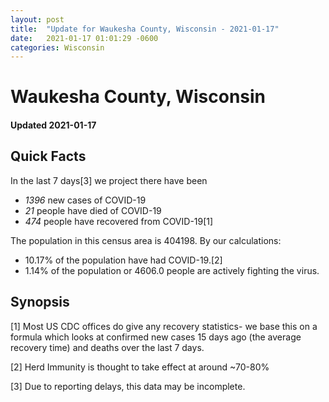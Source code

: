 ```yaml
---
layout: post
title:  "Update for Waukesha County, Wisconsin - 2021-01-17"
date:   2021-01-17 01:01:29 -0600
categories: Wisconsin
---
```


# Waukesha County, Wisconsin
#### Updated 2021-01-17

## Quick Facts

In the last 7 days[3] we project there have been
- *1396* new cases of COVID-19
- *21* people have died of COVID-19
- *474* people have recovered from COVID-19[1]

The population in this census area is 404198. By our calculations:
- 10.17% of the population have had COVID-19.[2]
- 1.14% of the population or 4606.0 people are actively fighting the virus.

## Synopsis




[1] Most US CDC offices do give any recovery statistics- we base this on a formula which looks at confirmed new cases
15 days ago (the average recovery time) and deaths over the last 7 days.

[2] Herd Immunity is thought to take effect at around ~70-80%

[3] Due to reporting delays, this data may be incomplete.
 
    